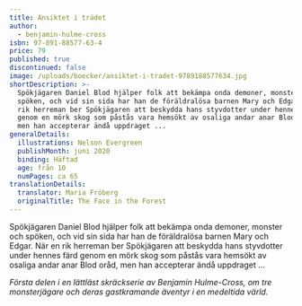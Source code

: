 ```yaml
---
title: Ansiktet i trädet
author:
  - benjamin-hulme-cross
isbn: 97-891-88577-63-4
price: 79
published: true
discontinued: false
image: /uploads/boecker/ansiktet-i-tradet-9789188577634.jpg
shortDescription: >-
  Spökjägaren Daniel Blod hjälper folk att bekämpa onda demoner, monster och
  spöken, och vid sin sida har han de föräldralösa barnen Mary och Edgar. När en
  rik herreman ber Spökjägaren att beskydda hans styvdotter under hennes färd
  genom en mörk skog som påstås vara hemsökt av osaliga andar anar Blod oråd,
  men han accepterar ändå uppdraget ...
generalDetails:
  illustrations: Nelson Evergreen
  publishMonth: juni 2020
  binding: Häftad
  age: från 10
  numPages: ca 65
translationDetails:
  translator: Maria Fröberg
  originalTitle: The Face in the Forest
---
```


Spökjägaren Daniel Blod hjälper folk att bekämpa onda demoner, monster och spöken, och vid sin sida har han de föräldralösa barnen Mary och Edgar. När en rik herreman ber Spökjägaren att beskydda hans styvdotter under hennes färd genom en mörk skog som påstås vara hemsökt av osaliga andar anar Blod oråd, men han accepterar ändå uppdraget ...

_Första delen i en lättläst skräckserie av Benjamin Hulme-Cross, om tre monsterjägare och deras gastkramande äventyr i en medeltida värld._
